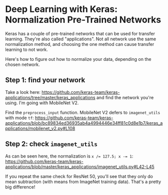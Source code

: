 # Deep Learning with Keras: Normalization Pre-Trained Networks

Keras has a couple of pre-trained networks that can be used for transfer learning. They're also called "applications". Not all network use the same normalization method, and choosing the one method can cause transfer learning to not work.

Here's how to figure out how to normalize your data, depending on the chosen network.

## Step 1: find your network
Take a look here: https://github.com/keras-team/keras-applications/tree/master/keras_applications and find the network you're using. I'm going with MobileNet V2.

Find the `preprocess_input` function. MobileNet V2 defers to `imagenet_utils` with mode `tf`: https://github.com/keras-team/keras-applications/blob/bc89834ed36935ab4a4994446e34ff81c0d8e1b7/keras_applications/mobilenet_v2.py#L108

##  Step 2: check `imagenet_utils`
As can be seen here, the normalization is `x /= 127.5; x -= 1`: https://github.com/keras-team/keras-applications/blob/master/keras_applications/imagenet_utils.py#L42-L45

If you repeat the same check for ResNet 50, you'll see that they only do mean subtraction (with means from ImageNet training data). That's a pretty big difference!

